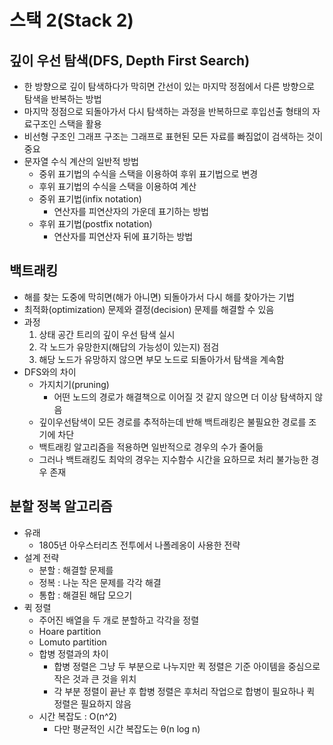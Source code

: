 # 스택 2(Stack 2)

## 깊이 우선 탐색(DFS, Depth First Search)

- 한 방향으로 깊이 탐색하다가 막히면 간선이 있는 마지막 정점에서 다른 방향으로 탐색을 반복하는 방법
- 마지막 정점으로 되돌아가서 다시 탐색하는 과정을 반복하므로 후입선출 형태의 자료구조인 스택을 활용
- 비선형 구조인 그래프 구조는 그래프로 표현된 모든 자료를 빠짐없이 검색하는 것이 중요
- 문자열 수식 계산의 일반적 방법
  - 중위 표기법의 수식을 스택을 이용하여 후위 표기법으로 변경
  - 후위 표기법의 수식을 스택을 이용하여 계산
  - 중위 표기법(infix notation)
    - 연산자를 피연산자의 가운데 표기하는 방법
  - 후위 표기법(postfix notation)
    - 연산자를 피연산자 뒤에 표기하는 방법



## 백트래킹

- 해를 찾는 도중에 막히면(해가 아니면) 되돌아가서 다시 해를 찾아가는 기법
- 최적화(optimization) 문제와 결정(decision) 문제를 해결할 수 있음
- 과정
  1. 상태 공간 트리의 깊이 우선 탐색 실시
  2. 각 노드가 유망한지(해답의 가능성이 있는지) 점검
  3. 해당 노드가 유망하지 않으면 부모 노드로 되돌아가서 탐색을 계속함
- DFS와의 차이
  - 가지치기(pruning)
    - 어떤 노드의 경로가 해결책으로 이어질 것 같지 않으면 더 이상 탐색하지 않음
  - 깊이우선탐색이 모든 경로를 추적하는데 반해 백트래킹은 불필요한 경로를 조기에 차단
  - 백트래킹 알고리즘을 적용하면 일반적으로 경우의 수가 줄어듦
  - 그러나 백트래킹도 최악의 경우는 지수함수 시간을 요하므로 처리 불가능한 경우 존재



## 분할 정복 알고리즘

- 유래
  - 1805년 아우스터리츠 전투에서 나폴레옹이 사용한 전략
- 설계 전략
  - 분할 : 해결할 문제를
  - 정복 : 나눈 작은 문제를 각각 해결
  - 통합 : 해결된 해답 모으기
- 퀵 정렬
  - 주어진 배열을 두 개로 분할하고 각각을 정렬
  - Hoare partition
  - Lomuto partition
  - 합병 정렬과의 차이
    - 합병 정렬은 그냥 두 부분으로 나누지만 퀵 정렬은 기준 아이템을 중심으로 작은 것과 큰 것을 위치
    - 각 부분 정렬이 끝난 후 합병 정렬은 후처리 작업으로 합병이 필요하나 퀵 정렬은 필요하지 않음
  - 시간 복잡도 : O(n^2)
    - 다만 평균적인 시간 복잡도는 θ(n log n)
